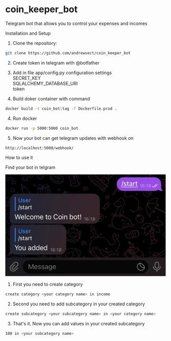 # coin_keeper_bot
Telegram bot that allows you to control your expenses and incomes


Installation and Setup

1. Clone the repository:
```bash
git clone https://github.com/andrewvect/coin_keeper_bot
```
2. Create token in telegram with @botfather

3. Add in file app/config.py configuration settings<br />
   SECRET_KEY <br />
   SQLALCHEMY_DATABASE_URI <br />
   token 

5. Build doker container with command
```bash
docker build -t coin_bot:tag -f Dockerfile.prod .
```
4. Run docker
```bash
docker run -p 5000:5000 coin_bot
```
5. Now your bot can get telegram updates with webhook on
```bash
http://localhost:5000/webhook/  
```

How to use it

Find your bot in telgram

![img](github/screenshots/screenshot1.jpeg)

1. First you need to create category 
```bash
create category <your category name> in income 
```
2. Second you need to add subcategory in your created category
```bash
create subcategory <your subcategory name> in <your category name>
```
3. That's it. Now you can add values in your created subcategory
```bash
100 in <your subcategory name> 
```
